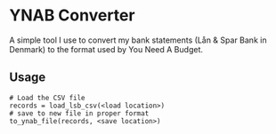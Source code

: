 # YNAB Converter

A simple tool I use to convert my bank statements (Lån & Spar Bank in Denmark) to the format used by You Need A Budget.

## Usage

    # Load the CSV file
    records = load_lsb_csv(<load location>)
    # save to new file in proper format
    to_ynab_file(records, <save location>)
